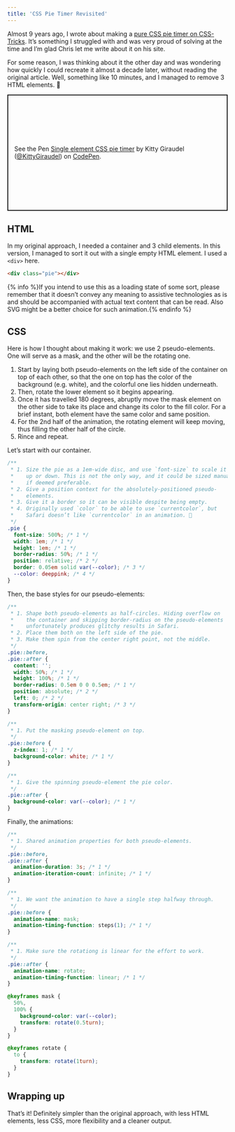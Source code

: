 ```yaml
---
title: 'CSS Pie Timer Revisited'
---
```


Almost 9 years ago, I wrote about making a [pure CSS pie timer on CSS-Tricks](https://css-tricks.com/css-pie-timer/). It’s something I struggled with and was very proud of solving at the time and I’m glad Chris let me write about it on his site.

For some reason, I was thinking about it the other day and was wondering how quickly I could recreate it almost a decade later, without reading the original article. Well, something like 10 minutes, and I managed to remove 3 HTML elements. 💪

<p class="codepen" data-height="265" data-theme-id="light" data-default-tab="result" data-user="KittyGiraudel" data-slug-hash="GRrQgYE" style="height: 265px; box-sizing: border-box; display: flex; align-items: center; justify-content: center; border: 2px solid; margin: 1em 0; padding: 1em;" data-pen-title="Single element CSS pie timer">
  <span>See the Pen <a href="https://codepen.io/KittyGiraudel/pen/GRrQgYE">
  Single element CSS pie timer</a> by Kitty Giraudel (<a href="https://codepen.io/KittyGiraudel">@KittyGiraudel</a>)
  on <a href="https://codepen.io">CodePen</a>.</span>
</p>

## HTML

In my original approach, I needed a container and 3 child elements. In this version, I managed to sort it out with a single empty HTML element. I used a `<div>` here.

```html
<div class="pie"></div>
```

{% info %}If you intend to use this as a loading state of some sort, please remember that it doesn’t convey any meaning to assistive technologies as is and should be accompanied with actual text content that can be read. Also SVG might be a better choice for such animation.{% endinfo %}

## CSS

Here is how I thought about making it work: we use 2 pseudo-elements. One will serve as a mask, and the other will be the rotating one.

1. Start by laying both pseudo-elements on the left side of the container on top of each other, so that the one on top has the color of the background (e.g. white), and the colorful one lies hidden underneath.
2. Then, rotate the lower element so it begins appearing.
3. Once it has travelled 180 degrees, abruptly move the mask element on the other side to take its place and change its color to the fill color. For a brief instant, both element have the same color and same position.
4. For the 2nd half of the animation, the rotating element will keep moving, thus filling the other half of the circle.
5. Rince and repeat.

Let’s start with our container.

```css
/**
 * 1. Size the pie as a 1em-wide disc, and use `font-size` to scale it
 *    up or down. This is not the only way, and it could be sized manually 
 *    if deemed preferable.
 * 2. Give a position context for the absolutely-positioned pseudo-
 *    elements.
 * 3. Give it a border so it can be visible despite being empty.
 * 4. Originally used `color` to be able to use `currentcolor`, but
 *    Safari doesn’t like `currentcolor` in an animation. 🤯
 */
.pie {
  font-size: 500%; /* 1 */
  width: 1em; /* 1 */
  height: 1em; /* 1 */
  border-radius: 50%; /* 1 */
  position: relative; /* 2 */
  border: 0.05em solid var(--color); /* 3 */
  --color: deeppink; /* 4 */
}
```

Then, the base styles for our pseudo-elements:

```css
/**
 * 1. Shape both pseudo-elements as half-circles. Hiding overflow on
 *    the container and skipping border-radius on the pseudo-elements
 *    unfortunately produces glitchy results in Safari.
 * 2. Place them both on the left side of the pie.
 * 3. Make them spin from the center right point, not the middle.
 */
.pie::before,
.pie::after {
  content: '';
  width: 50%; /* 1 */
  height: 100%; /* 1 */
  border-radius: 0.5em 0 0 0.5em; /* 1 */
  position: absolute; /* 2 */
  left: 0; /* 2 */
  transform-origin: center right; /* 3 */
}

/**
 * 1. Put the masking pseudo-element on top.
 */
.pie::before {
  z-index: 1; /* 1 */
  background-color: white; /* 1 */
}

/**
 * 1. Give the spinning pseudo-element the pie color.
 */
.pie::after {
  background-color: var(--color); /* 1 */
}
```

Finally, the animations:

```css
/**
 * 1. Shared animation properties for both pseudo-elements.
 */
.pie::before,
.pie::after {
  animation-duration: 3s; /* 1 */
  animation-iteration-count: infinite; /* 1 */
}

/**
 * 1. We want the animation to have a single step halfway through.
 */
.pie::before {
  animation-name: mask;
  animation-timing-function: steps(1); /* 1 */
}

/**
 * 1. Make sure the rotationg is linear for the effort to work.
 */
.pie::after {
  animation-name: rotate;
  animation-timing-function: linear; /* 1 */
}

@keyframes mask {
  50%,
  100% {
    background-color: var(--color);
    transform: rotate(0.5turn);
  }
}

@keyframes rotate {
  to {
    transform: rotate(1turn);
  }
}
```

## Wrapping up

That’s it! Definitely simpler than the original approach, with less HTML elements, less CSS, more flexibility and a cleaner output.
